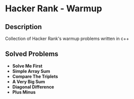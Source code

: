 # Hacker Rank - Warmup

## Description

Collection of Hacker Rank's warmup problems written in c++

## Solved Problems

* **Solve Me First**
* **Simple Array Sum**
* **Compare The Triplets**
* **A Very Big Sum**
* **Diagonal Difference**
* **Plus Minus**
